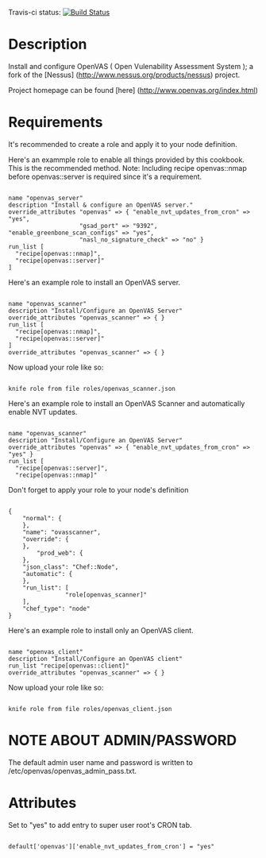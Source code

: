 Travis-ci status: [![Build Status](https://secure.travis-ci.org/jackl0phty/opschef-cookbook-openvas.png?branch=master)](http://travis-ci.org/jackl0phty/opschef-cookbook-openvas)

Description
===========

Install and configure OpenVAS ( Open Vulenability Assessment System ); a fork of the [Nessus] (http://www.nessus.org/products/nessus) project.

Project homepage can be found [here] (http://www.openvas.org/index.html) 

Requirements
============

It's recommended to create a role and apply it to your node definition.

Here's an exammple role to enable all things provided by this cookbook.
This is the recommended method. Note: Including recipe openvas::nmap before
openvas::server is required since it's a requirement.
<pre><code>
name "openvas_server"
description "Install & configure an OpenVAS server."
override_attributes "openvas" => { "enable_nvt_updates_from_cron" => "yes",
                    "gsad_port" => "9392", "enable_greenbone_scan_configs" => "yes",
                    "nasl_no_signature_check" => "no" }
run_list [
  "recipe[openvas::nmap]",
  "recipe[openvas::server]"
]
</pre></code>

Here's an example role to install an OpenVAS server.
<pre><code>
name "openvas_scanner"
description "Install/Configure an OpenVAS Server"
override_attributes "openvas_scanner" => { }
run_list [
  "recipe[openvas::nmap]",
  "recipe[openvas::server]"
]  
override_attributes "openvas_scanner" => { }
</pre></code>

Now upload your role like so:
<pre><code>
knife role from file roles/openvas_scanner.json
</pre></code>

Here's an example role to install an OpenVAS Scanner and automatically enable NVT updates.
<pre><code>
name "openvas_scanner"
description "Install/Configure an OpenVAS Server"
override_attributes "openvas" => { "enable_nvt_updates_from_cron" => "yes" }
run_list [
  "recipe[openvas::server]",
  "recipe[openvas::nmap]"
</pre></code>

Don't forget to apply your role to your node's definition
<pre><code>
{
    "normal": {
    },
    "name": "ovasscanner",
    "override": {
    },
        "prod_web": {
    },
    "json_class": "Chef::Node",
    "automatic": {
    },
    "run_list": [
                "role[openvas_scanner]"
    ],
    "chef_type": "node"
}
</pre></code>

Here's an example role to install only an OpenVAS client.
<pre><code>
name "openvas_client"
description "Install/Configure an OpenVAS client"
run_list "recipe[openvas::client]"
override_attributes "openvas_scanner" => { }
</pre></code>

Now upload your role like so:
<pre><code>
knife role from file roles/openvas_client.json
</pre></code>

NOTE ABOUT ADMIN/PASSWORD
=========================

The default admin user name and password is written
to /etc/openvas/openvas_admin_pass.txt.

Attributes
==========

Set to "yes" to add entry to super user root's CRON tab. 
<pre><code>
default['openvas']['enable_nvt_updates_from_cron'] = "yes"
</pre></code>
